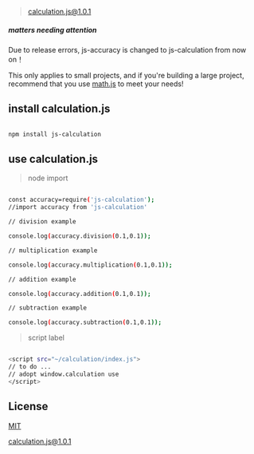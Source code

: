 > calculation.js@1.0.1

##### matters needing attention

Due to release errors, js-accuracy is changed to js-calculation from now on！

This only applies to small projects, and if you're building a large project, recommend that you use [math.js](https://github.com/josdejong/mathjs) to meet your needs!

## install calculation.js

```bash

npm install js-calculation

```

## use calculation.js

> node import

``` bash

const accuracy=require('js-calculation');
//import accuracy from 'js-calculation'

// division example

console.log(accuracy.division(0.1,0.1));

// multiplication example

console.log(accuracy.multiplication(0.1,0.1));

// addition example

console.log(accuracy.addition(0.1,0.1));

// subtraction example

console.log(accuracy.subtraction(0.1,0.1));

```

> script label

``` bash

<script src="~/calculation/index.js">
// to do ...
// adopt window.calculation use
</script>

```

##  License

[MIT](http://opensource.org/licenses/MIT)

[calculation.js@1.0.1](https://github.com/noteScript/js-calculation.git)
